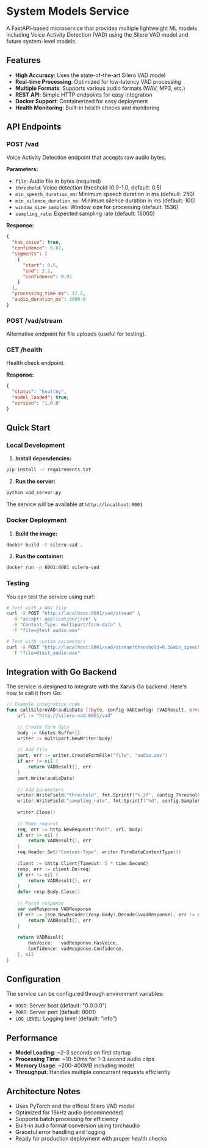 # System Models Service

A FastAPI-based microservice that provides multiple lightweight ML models including Voice Activity Detection (VAD) using the Silero VAD model and future system-level models.

## Features

- **High Accuracy**: Uses the state-of-the-art Silero VAD model
- **Real-time Processing**: Optimized for low-latency VAD processing
- **Multiple Formats**: Supports various audio formats (WAV, MP3, etc.)
- **REST API**: Simple HTTP endpoints for easy integration
- **Docker Support**: Containerized for easy deployment
- **Health Monitoring**: Built-in health checks and monitoring

## API Endpoints

### POST /vad
Voice Activity Detection endpoint that accepts raw audio bytes.

**Parameters:**
- `file`: Audio file in bytes (required)
- `threshold`: Voice detection threshold (0.0-1.0, default: 0.5)
- `min_speech_duration_ms`: Minimum speech duration in ms (default: 250)
- `min_silence_duration_ms`: Minimum silence duration in ms (default: 100)
- `window_size_samples`: Window size for processing (default: 1536)
- `sampling_rate`: Expected sampling rate (default: 16000)

**Response:**
```json
{
  "has_voice": true,
  "confidence": 0.87,
  "segments": [
    {
      "start": 0.5,
      "end": 2.1,
      "confidence": 0.92
    }
  ],
  "processing_time_ms": 12.5,
  "audio_duration_ms": 3000.0
}
```

### POST /vad/stream
Alternative endpoint for file uploads (useful for testing).

### GET /health
Health check endpoint.

**Response:**
```json
{
  "status": "healthy",
  "model_loaded": true,
  "version": "1.0.0"
}
```

## Quick Start

### Local Development

1. **Install dependencies:**
```bash
pip install -r requirements.txt
```

2. **Run the server:**
```bash
python vad_server.py
```

The service will be available at `http://localhost:8001`

### Docker Deployment

1. **Build the image:**
```bash
docker build -t silero-vad .
```

2. **Run the container:**
```bash
docker run -p 8001:8001 silero-vad
```

### Testing

You can test the service using curl:

```bash
# Test with a WAV file
curl -X POST "http://localhost:8001/vad/stream" \
  -H "accept: application/json" \
  -H "Content-Type: multipart/form-data" \
  -F "file=@test_audio.wav"

# Test with custom parameters
curl -X POST "http://localhost:8001/vad/stream?threshold=0.3&min_speech_duration_ms=100" \
  -F "file=@test_audio.wav"
```

## Integration with Go Backend

The service is designed to integrate with the Xarvis Go backend. Here's how to call it from Go:

```go
// Example integration code
func callSileroVAD(audioData []byte, config VADConfig) (VADResult, error) {
    url := "http://silero-vad:8001/vad"
    
    // Create form data
    body := &bytes.Buffer{}
    writer := multipart.NewWriter(body)
    
    // Add file
    part, err := writer.CreateFormFile("file", "audio.wav")
    if err != nil {
        return VADResult{}, err
    }
    part.Write(audioData)
    
    // Add parameters
    writer.WriteField("threshold", fmt.Sprintf("%.2f", config.Threshold))
    writer.WriteField("sampling_rate", fmt.Sprintf("%d", config.SampleRate))
    
    writer.Close()
    
    // Make request
    req, err := http.NewRequest("POST", url, body)
    if err != nil {
        return VADResult{}, err
    }
    req.Header.Set("Content-Type", writer.FormDataContentType())
    
    client := &http.Client{Timeout: 5 * time.Second}
    resp, err := client.Do(req)
    if err != nil {
        return VADResult{}, err
    }
    defer resp.Body.Close()
    
    // Parse response
    var vadResponse VADResponse
    if err := json.NewDecoder(resp.Body).Decode(&vadResponse); err != nil {
        return VADResult{}, err
    }
    
    return VADResult{
        HasVoice:   vadResponse.HasVoice,
        Confidence: vadResponse.Confidence,
    }, nil
}
```

## Configuration

The service can be configured through environment variables:

- `HOST`: Server host (default: "0.0.0.0")
- `PORT`: Server port (default: 8001)
- `LOG_LEVEL`: Logging level (default: "info")

## Performance

- **Model Loading**: ~2-3 seconds on first startup
- **Processing Time**: ~10-50ms for 1-3 second audio clips
- **Memory Usage**: ~200-400MB including model
- **Throughput**: Handles multiple concurrent requests efficiently

## Architecture Notes

- Uses PyTorch and the official Silero VAD model
- Optimized for 16kHz audio (recommended)
- Supports batch processing for efficiency
- Built-in audio format conversion using torchaudio
- Graceful error handling and logging
- Ready for production deployment with proper health checks
